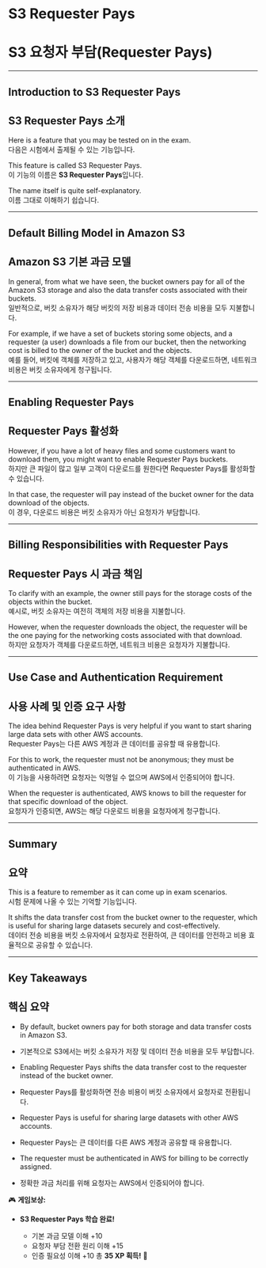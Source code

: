 # S3 Requester Pays  
# S3 요청자 부담(Requester Pays)  

---

## Introduction to S3 Requester Pays  
## S3 Requester Pays 소개  

Here is a feature that you may be tested on in the exam.  
다음은 시험에서 출제될 수 있는 기능입니다.  

This feature is called S3 Requester Pays.  
이 기능의 이름은 **S3 Requester Pays**입니다.  

The name itself is quite self-explanatory.  
이름 그대로 이해하기 쉽습니다.  

---

## Default Billing Model in Amazon S3  
## Amazon S3 기본 과금 모델  

In general, from what we have seen, the bucket owners pay for all of the Amazon S3 storage and also the data transfer costs associated with their buckets.  
일반적으로, 버킷 소유자가 해당 버킷의 저장 비용과 데이터 전송 비용을 모두 지불합니다.  

For example, if we have a set of buckets storing some objects, and a requester (a user) downloads a file from our bucket, then the networking cost is billed to the owner of the bucket and the objects.  
예를 들어, 버킷에 객체를 저장하고 있고, 사용자가 해당 객체를 다운로드하면, 네트워크 비용은 버킷 소유자에게 청구됩니다.  

---

## Enabling Requester Pays  
## Requester Pays 활성화  

However, if you have a lot of heavy files and some customers want to download them, you might want to enable Requester Pays buckets.  
하지만 큰 파일이 많고 일부 고객이 다운로드를 원한다면 Requester Pays를 활성화할 수 있습니다.  

In that case, the requester will pay instead of the bucket owner for the data download of the objects.  
이 경우, 다운로드 비용은 버킷 소유자가 아닌 요청자가 부담합니다.  

---

## Billing Responsibilities with Requester Pays  
## Requester Pays 시 과금 책임  

To clarify with an example, the owner still pays for the storage costs of the objects within the bucket.  
예시로, 버킷 소유자는 여전히 객체의 저장 비용을 지불합니다.  

However, when the requester downloads the object, the requester will be the one paying for the networking costs associated with that download.  
하지만 요청자가 객체를 다운로드하면, 네트워크 비용은 요청자가 지불합니다.  

---

## Use Case and Authentication Requirement  
## 사용 사례 및 인증 요구 사항  

The idea behind Requester Pays is very helpful if you want to start sharing large data sets with other AWS accounts.  
Requester Pays는 다른 AWS 계정과 큰 데이터를 공유할 때 유용합니다.  

For this to work, the requester must not be anonymous; they must be authenticated in AWS.  
이 기능을 사용하려면 요청자는 익명일 수 없으며 AWS에서 인증되어야 합니다.  

When the requester is authenticated, AWS knows to bill the requester for that specific download of the object.  
요청자가 인증되면, AWS는 해당 다운로드 비용을 요청자에게 청구합니다.  

---

## Summary  
## 요약  

This is a feature to remember as it can come up in exam scenarios.  
시험 문제에 나올 수 있는 기억할 기능입니다.  

It shifts the data transfer cost from the bucket owner to the requester, which is useful for sharing large datasets securely and cost-effectively.  
데이터 전송 비용을 버킷 소유자에서 요청자로 전환하여, 큰 데이터를 안전하고 비용 효율적으로 공유할 수 있습니다.  

---

## Key Takeaways  
## 핵심 요약  

- By default, bucket owners pay for both storage and data transfer costs in Amazon S3.  
- 기본적으로 S3에서는 버킷 소유자가 저장 및 데이터 전송 비용을 모두 부담합니다.  

- Enabling Requester Pays shifts the data transfer cost to the requester instead of the bucket owner.  
- Requester Pays를 활성화하면 전송 비용이 버킷 소유자에서 요청자로 전환됩니다.  

- Requester Pays is useful for sharing large datasets with other AWS accounts.  
- Requester Pays는 큰 데이터를 다른 AWS 계정과 공유할 때 유용합니다.  

- The requester must be authenticated in AWS for billing to be correctly assigned.  
- 정확한 과금 처리를 위해 요청자는 AWS에서 인증되어야 합니다.  

🎮 **게임보상:**

* **S3 Requester Pays 학습 완료!**

  * 기본 과금 모델 이해 +10
  * 요청자 부담 전환 원리 이해 +15
  * 인증 필요성 이해 +10
    총 **35 XP 획득!** 🎉
